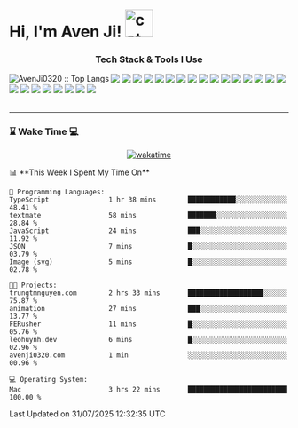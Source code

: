 <h1> Hi, I'm Aven Ji! <img src="https://media.giphy.com/media/mGcNjsfWAjY5AEZNw6/giphy.gif" width="50" alt="cat"></h1>

<h3 align="center">Tech Stack & Tools I Use</h3>

<div>
  <img align="left" src="https://github-readme-stats.vercel.app/api/top-langs/?username=AvenJi0320&langs_count=10&theme=tokyonight&layout=compact" alt="AvenJi0320 :: Top Langs" />
  
  <div>
   <!-- 语言 / 编译 -->
   <img src="https://img.shields.io/badge/-JavaScript-F7DF1E?style=for-the-badge&logo=javascript&logoColor=white"/>
   <img src="https://img.shields.io/badge/-TypeScript-3178C6?style=for-the-badge&logo=typescript&logoColor=white"/>
   
   <!-- 前端框架 / 构建工具 -->
   <img src="https://img.shields.io/badge/-ESLint-4B32C3?style=for-the-badge&logo=ESLint&logoColor=white"/>
   <img src="https://img.shields.io/badge/-HTML5-E34F26?style=for-the-badge&logo=HTML5&logoColor=white"/>
   <img src="https://img.shields.io/badge/-CSS3-1572B6?style=for-the-badge&logo=CSS3&logoColor=white"/>
   <img src="https://img.shields.io/badge/-Next.js-000000?style=for-the-badge&logo=next.js&logoColor=white"/>
   <img src="https://img.shields.io/badge/-React-61DAFB?style=for-the-badge&logo=react&logoColor=white"/>
   <img src="https://img.shields.io/badge/-TailwindCSS-06B6D4?style=for-the-badge&logo=tailwindcss&logoColor=white"/>
   <img src="https://img.shields.io/badge/-WebPack-1C78C0?style=for-the-badge&logo=WebPack&logoColor=white"/>
   <img src="https://img.shields.io/badge/-Zustand-000000?style=for-the-badge&logo=zustand&logoColor=white"/>
   
   <!-- 样式 / 格式化工具 -->
   <img src="https://img.shields.io/badge/-Prettier-F7B93E?style=for-the-badge&logo=prettier&logoColor=white"/>
   
   <!-- 包管理 / 依赖工具 -->
   <img src="https://img.shields.io/badge/-Bun-000000?style=for-the-badge&logo=bun&logoColor=white"/>
   <img src="https://img.shields.io/badge/-Monorepo-4B0082?style=for-the-badge&logo=nx&logoColor=white"/>
   <img src="https://img.shields.io/badge/-NPM-CB3837?style=for-the-badge&logo=NPM&logoColor=white"/>
   <img src="https://img.shields.io/badge/-PNPM-F69220?style=for-the-badge&logo=pnpm&logoColor=white"/>
   
   <!-- 开发工具 / 编辑器 -->
   <img src="https://img.shields.io/badge/-Cursor-5D3FD3?style=for-the-badge&logo=cursor&logoColor=white"/>
   <img src="https://img.shields.io/badge/-Visual%20Studio%20Code-23A9F2?style=for-the-badge&logo=Visual%20Studio%20Code&logoColor=white"/>
   <img src="https://img.shields.io/badge/-WebStorm-000000?style=for-the-badge&logo=webstorm&logoColor=white"/>
   
   <!-- 平台 / 系统 / 版本控制 -->
   <img src="https://img.shields.io/badge/-Git-F44D27?style=for-the-badge&logo=Git&logoColor=white"/>
   <img src="https://img.shields.io/badge/-Github-181717?style=for-the-badge&logo=GitHub&logoColor=white"/>
   <img src="https://img.shields.io/badge/-macOS-000000?style=for-the-badge&logo=apple&logoColor=white"/>
   
   <!-- 设计 / 文档 / 协作 -->
   <img src="https://img.shields.io/badge/-MySQL-F29111?style=for-the-badge&logo=MySQL&logoColor=white"/>
   <img src="https://img.shields.io/badge/-Notion-000000?style=for-the-badge&logo=Notion&logoColor=white"/>
   <img src="https://img.shields.io/badge/-Sketch-FA6400?style=for-the-badge&logo=Sketch&logoColor=white"/>
  </div>
</div>

<br/>
<hr/>

<h3>⌛ Wake Time 💻</h3>
<p align="center">
  <a href="https://wakatime.com/@044d69d0-1253-4f60-96b6-5d19a0f9dde5">
    <img src="https://wakatime.com/badge/user/044d69d0-1253-4f60-96b6-5d19a0f9dde5.svg" alt="wakatime"/>
  </a>
</p>
<!--START_SECTION:waka-->
📊 **This Week I Spent My Time On** 

```text
💬 Programming Languages: 
TypeScript               1 hr 38 mins        ████████████░░░░░░░░░░░░░   48.41 % 
textmate                 58 mins             ███████░░░░░░░░░░░░░░░░░░   28.84 % 
JavaScript               24 mins             ███░░░░░░░░░░░░░░░░░░░░░░   11.92 % 
JSON                     7 mins              █░░░░░░░░░░░░░░░░░░░░░░░░   03.79 % 
Image (svg)              5 mins              █░░░░░░░░░░░░░░░░░░░░░░░░   02.78 % 

🐱‍💻 Projects: 
trungtmnguyen.com        2 hrs 33 mins       ███████████████████░░░░░░   75.87 % 
animation                27 mins             ███░░░░░░░░░░░░░░░░░░░░░░   13.77 % 
FERusher                 11 mins             █░░░░░░░░░░░░░░░░░░░░░░░░   05.76 % 
leohuynh.dev             6 mins              █░░░░░░░░░░░░░░░░░░░░░░░░   02.96 % 
avenji0320.com           1 min               ░░░░░░░░░░░░░░░░░░░░░░░░░   00.96 % 

💻 Operating System: 
Mac                      3 hrs 22 mins       █████████████████████████   100.00 % 
```


 Last Updated on 31/07/2025 12:32:35 UTC
<!--END_SECTION:waka-->
